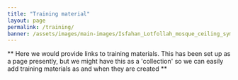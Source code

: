 ```yaml
---
title: "Training material"
layout: page
permalink: /training/
banner: /assets/images/main-images/Isfahan_Lotfollah_mosque_ceiling_symmetric_narrow_border.png
---
```


** Here we would provide links to training materials. This has been set up as a page presently, but we might have this as a 'collection' so we can easily add training materials as and when they are created **